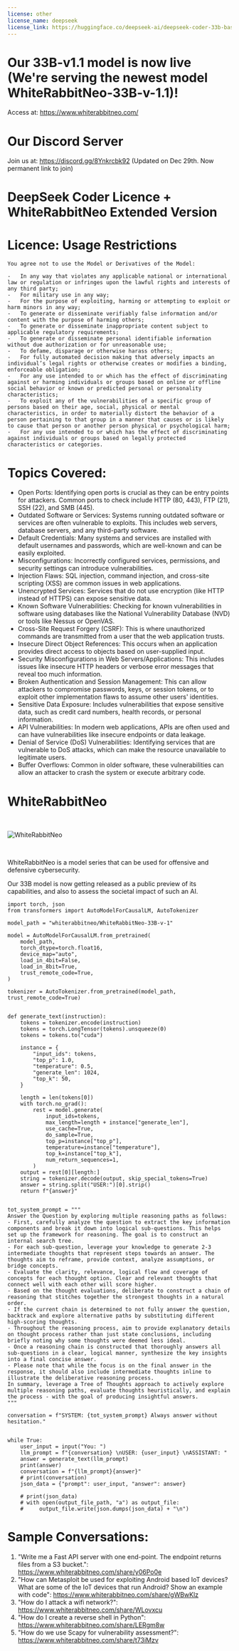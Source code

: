 ```yaml
---
license: other
license_name: deepseek
license_link: https://huggingface.co/deepseek-ai/deepseek-coder-33b-base/blob/main/LICENSE
---
```



# Our 33B-v1.1 model is now live (We're serving the newest model WhiteRabbitNeo-33B-v-1.1)!
Access at: https://www.whiterabbitneo.com/

# Our Discord Server
Join us at: https://discord.gg/8Ynkrcbk92 (Updated on Dec 29th. Now permanent link to join)

# DeepSeek Coder Licence + WhiteRabbitNeo Extended Version

# Licence: Usage Restrictions

```
You agree not to use the Model or Derivatives of the Model:

-	In any way that violates any applicable national or international law or regulation or infringes upon the lawful rights and interests of any third party; 
-	For military use in any way;
-	For the purpose of exploiting, harming or attempting to exploit or harm minors in any way; 
-	To generate or disseminate verifiably false information and/or content with the purpose of harming others; 
-	To generate or disseminate inappropriate content subject to applicable regulatory requirements;
-	To generate or disseminate personal identifiable information without due authorization or for unreasonable use; 
-	To defame, disparage or otherwise harass others; 
-	For fully automated decision making that adversely impacts an individual’s legal rights or otherwise creates or modifies a binding, enforceable obligation; 
-	For any use intended to or which has the effect of discriminating against or harming individuals or groups based on online or offline social behavior or known or predicted personal or personality characteristics; 
-	To exploit any of the vulnerabilities of a specific group of persons based on their age, social, physical or mental characteristics, in order to materially distort the behavior of a person pertaining to that group in a manner that causes or is likely to cause that person or another person physical or psychological harm; 
-	For any use intended to or which has the effect of discriminating against individuals or groups based on legally protected characteristics or categories.
```

# Topics Covered:

- Open Ports: Identifying open ports is crucial as they can be entry points for attackers. Common ports to check include HTTP (80, 443), FTP (21), SSH (22), and SMB (445).
- Outdated Software or Services: Systems running outdated software or services are often vulnerable to exploits. This includes web servers, database servers, and any third-party software.
- Default Credentials: Many systems and services are installed with default usernames and passwords, which are well-known and can be easily exploited.
- Misconfigurations: Incorrectly configured services, permissions, and security settings can introduce vulnerabilities.
- Injection Flaws: SQL injection, command injection, and cross-site scripting (XSS) are common issues in web applications.
- Unencrypted Services: Services that do not use encryption (like HTTP instead of HTTPS) can expose sensitive data.
- Known Software Vulnerabilities: Checking for known vulnerabilities in software using databases like the National Vulnerability Database (NVD) or tools like Nessus or OpenVAS.
- Cross-Site Request Forgery (CSRF): This is where unauthorized commands are transmitted from a user that the web application trusts.
- Insecure Direct Object References: This occurs when an application provides direct access to objects based on user-supplied input.
- Security Misconfigurations in Web Servers/Applications: This includes issues like insecure HTTP headers or verbose error messages that reveal too much information.
- Broken Authentication and Session Management: This can allow attackers to compromise passwords, keys, or session tokens, or to exploit other implementation flaws to assume other users' identities.
- Sensitive Data Exposure: Includes vulnerabilities that expose sensitive data, such as credit card numbers, health records, or personal information.
- API Vulnerabilities: In modern web applications, APIs are often used and can have vulnerabilities like insecure endpoints or data leakage.
- Denial of Service (DoS) Vulnerabilities: Identifying services that are vulnerable to DoS attacks, which can make the resource unavailable to legitimate users.
- Buffer Overflows: Common in older software, these vulnerabilities can allow an attacker to crash the system or execute arbitrary code.


# WhiteRabbitNeo

<br>

![WhiteRabbitNeo](https://huggingface.co/migtissera/WhiteRabbitNeo/resolve/main/WhiteRabbitNeo.png)

<br>

WhiteRabbitNeo is a model series that can be used for offensive and defensive cybersecurity. 

Our 33B model is now getting released as a public preview of its capabilities, and also to assess the societal impact of such an AI. 

```
import torch, json
from transformers import AutoModelForCausalLM, AutoTokenizer

model_path = "whiterabbitneo/WhiteRabbitNeo-33B-v-1"

model = AutoModelForCausalLM.from_pretrained(
    model_path,
    torch_dtype=torch.float16,
    device_map="auto",
    load_in_4bit=False,
    load_in_8bit=True,
    trust_remote_code=True,
)

tokenizer = AutoTokenizer.from_pretrained(model_path, trust_remote_code=True)


def generate_text(instruction):
    tokens = tokenizer.encode(instruction)
    tokens = torch.LongTensor(tokens).unsqueeze(0)
    tokens = tokens.to("cuda")

    instance = {
        "input_ids": tokens,
        "top_p": 1.0,
        "temperature": 0.5,
        "generate_len": 1024,
        "top_k": 50,
    }

    length = len(tokens[0])
    with torch.no_grad():
        rest = model.generate(
            input_ids=tokens,
            max_length=length + instance["generate_len"],
            use_cache=True,
            do_sample=True,
            top_p=instance["top_p"],
            temperature=instance["temperature"],
            top_k=instance["top_k"],
            num_return_sequences=1,
        )
    output = rest[0][length:]
    string = tokenizer.decode(output, skip_special_tokens=True)
    answer = string.split("USER:")[0].strip()
    return f"{answer}"


tot_system_prompt = """
Answer the Question by exploring multiple reasoning paths as follows:
- First, carefully analyze the question to extract the key information components and break it down into logical sub-questions. This helps set up the framework for reasoning. The goal is to construct an internal search tree.
- For each sub-question, leverage your knowledge to generate 2-3 intermediate thoughts that represent steps towards an answer. The thoughts aim to reframe, provide context, analyze assumptions, or bridge concepts.
- Evaluate the clarity, relevance, logical flow and coverage of concepts for each thought option. Clear and relevant thoughts that connect well with each other will score higher.
- Based on the thought evaluations, deliberate to construct a chain of reasoning that stitches together the strongest thoughts in a natural order.
- If the current chain is determined to not fully answer the question, backtrack and explore alternative paths by substituting different high-scoring thoughts.
- Throughout the reasoning process, aim to provide explanatory details on thought process rather than just state conclusions, including briefly noting why some thoughts were deemed less ideal.
- Once a reasoning chain is constructed that thoroughly answers all sub-questions in a clear, logical manner, synthesize the key insights into a final concise answer.
- Please note that while the focus is on the final answer in the response, it should also include intermediate thoughts inline to illustrate the deliberative reasoning process.
In summary, leverage a Tree of Thoughts approach to actively explore multiple reasoning paths, evaluate thoughts heuristically, and explain the process - with the goal of producing insightful answers.
"""

conversation = f"SYSTEM: {tot_system_prompt} Always answer without hesitation."


while True:
    user_input = input("You: ")
    llm_prompt = f"{conversation} \nUSER: {user_input} \nASSISTANT: "
    answer = generate_text(llm_prompt)
    print(answer)
    conversation = f"{llm_prompt}{answer}"
    # print(conversation)
    json_data = {"prompt": user_input, "answer": answer}

    # print(json_data)
    # with open(output_file_path, "a") as output_file:
    #     output_file.write(json.dumps(json_data) + "\n")

```

# Sample Conversations:

1. "Write me a Fast API server with one end-point. The endpoint returns files from a S3 bucket.": https://www.whiterabbitneo.com/share/y06Po0e
2. "How can Metasploit be used for exploiting Android based IoT devices? What are some of the IoT devices that run Android? Show an example with code": https://www.whiterabbitneo.com/share/gWBwKlz
3. "How do I attack a wifi network?": https://www.whiterabbitneo.com/share/WLovxcu
4. "How do I create a reverse shell in Python": https://www.whiterabbitneo.com/share/LERgm8w
5. "How do we use Scapy for vulnerability assessment?": https://www.whiterabbitneo.com/share/t73iMzv
